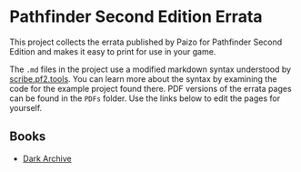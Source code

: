 # Pathfinder Second Edition Errata

This project collects the errata published by Paizo for Pathfinder Second Edition and makes it easy to print for use in your game.

The `.md` files in the project use a modified markdown syntax understood by [scribe.pf2.tools](https://scribe.pf2.tools/). You can learn more about the syntax by examining the code for the example project found there. PDF versions of the errata pages can be found in the `PDFs` folder. Use the links below to edit the pages for yourself.

## Books

* [Dark Archive](https://scribe.pf2.tools/v/sOoxh1sD)

